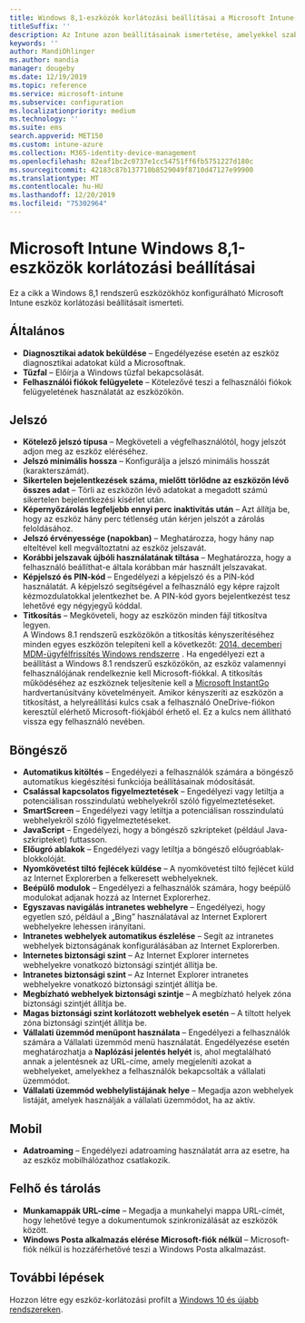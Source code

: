 ```yaml
---
title: Windows 8,1-eszközök korlátozási beállításai a Microsoft Intune-Azure-ban | Microsoft Docs
titleSuffix: ''
description: Az Intune azon beállításainak ismertetése, amelyekkel szabályozhatók az eszközbeállítások, illetve a funkciók köre a Windows 8.1 rendszerű eszközökön.
keywords: ''
author: MandiOhlinger
ms.author: mandia
manager: dougeby
ms.date: 12/19/2019
ms.topic: reference
ms.service: microsoft-intune
ms.subservice: configuration
ms.localizationpriority: medium
ms.technology: ''
ms.suite: ems
search.appverid: MET150
ms.custom: intune-azure
ms.collection: M365-identity-device-management
ms.openlocfilehash: 82eaf1bc2c0737e1cc54751ff6fb5751227d180c
ms.sourcegitcommit: 42183c87b137710b8529049f8710d47127e99900
ms.translationtype: MT
ms.contentlocale: hu-HU
ms.lasthandoff: 12/20/2019
ms.locfileid: "75302964"
---
```

# <a name="microsoft-intune-windows-81-device-restriction-settings"></a>Microsoft Intune Windows 8,1-eszközök korlátozási beállításai

Ez a cikk a Windows 8,1 rendszerű eszközökhöz konfigurálható Microsoft Intune eszköz korlátozási beállításait ismerteti.

## <a name="general"></a>Általános

- **Diagnosztikai adatok beküldése** – Engedélyezése esetén az eszköz diagnosztikai adatokat küld a Microsoftnak.
- **Tűzfal** – Előírja a Windows tűzfal bekapcsolását.
- **Felhasználói fiókok felügyelete** – Kötelezővé teszi a felhasználói fiókok felügyeletének használatát az eszközökön.

## <a name="password"></a>Jelszó
- **Kötelező jelszó típusa** – Megköveteli a végfelhasználótól, hogy jelszót adjon meg az eszköz eléréséhez.
- **Jelszó minimális hossza** – Konfigurálja a jelszó minimális hosszát (karakterszámát).
- **Sikertelen bejelentkezések száma, mielőtt törlődne az eszközön lévő összes adat** – Törli az eszközön lévő adatokat a megadott számú sikertelen bejelentkezési kísérlet után.
- **Képernyőzárolás legfeljebb ennyi perc inaktivitás után** – Azt állítja be, hogy az eszköz hány perc tétlenség után kérjen jelszót a zárolás feloldásához.
- **Jelszó érvényessége (napokban)** – Meghatározza, hogy hány nap elteltével kell megváltoztatni az eszköz jelszavát.
- **Korábbi jelszavak újbóli használatának tiltása** – Meghatározza, hogy a felhasználó beállíthat-e általa korábban már használt jelszavakat.
- **Képjelszó és PIN-kód** – Engedélyezi a képjelszó és a PIN-kód használatát. A képjelszó segítségével a felhasználó egy képre rajzolt kézmozdulatokkal jelentkezhet be. A PIN-kód gyors bejelentkezést tesz lehetővé egy négyjegyű kóddal.
- **Titkosítás** – Megköveteli, hogy az eszközön minden fájl titkosítva legyen.<br>A Windows 8.1 rendszerű eszközökön a titkosítás kényszerítéséhez minden egyes eszközön telepíteni kell a következőt: [2014. decemberi MDM-ügyfélfrissítés Windows rendszerre](https://support.microsoft.com/kb/3013816) .
Ha engedélyezi ezt a beállítást a Windows 8.1 rendszerű eszközökön, az eszköz valamennyi felhasználójának rendelkeznie kell Microsoft-fiókkal.
A titkosítás működéséhez az eszköznek teljesítenie kell a [Microsoft InstantGo](https://blogs.windows.com/windowsexperience/2014/06/19/instantgo-a-better-way-to-sleep/#IBHULcTfI4PokO8X.97) hardvertanúsítvány követelményeit.
Amikor kényszeríti az eszközön a titkosítást, a helyreállítási kulcs csak a felhasználó OneDrive-fiókon keresztül elérhető Microsoft-fiókjából érhető el. Ez a kulcs nem állítható vissza egy felhasználó nevében. 

## <a name="browser"></a>Böngésző
- **Automatikus kitöltés** – Engedélyezi a felhasználók számára a böngésző automatikus kiegészítési funkciója beállításainak módosítását.
- **Csalással kapcsolatos figyelmeztetések** – Engedélyezi vagy letiltja a potenciálisan rosszindulatú webhelyekről szóló figyelmeztetéseket.
- **SmartScreen** – Engedélyezi vagy letiltja a potenciálisan rosszindulatú webhelyekről szóló figyelmeztetéseket.
- **JavaScript** – Engedélyezi, hogy a böngésző szkripteket (például Java-szkripteket) futtasson.
- **Előugró ablakok** – Engedélyezi vagy letiltja a böngésző előugróablak-blokkolóját.
- **Nyomkövetést tiltó fejlécek küldése** – A nyomkövetést tiltó fejlécet küld az Internet Explorerben a felkeresett webhelyeknek.
- **Beépülő modulok** – Engedélyezi a felhasználók számára, hogy beépülő modulokat adjanak hozzá az Internet Explorerhez.
- **Egyszavas navigálás intranetes webhelyre** – Engedélyezi, hogy egyetlen szó, például a „Bing” használatával az Internet Explorert webhelyekre lehessen irányítani.
- **Intranetes webhelyek automatikus észlelése** – Segít az intranetes webhelyek biztonságának konfigurálásában az Internet Explorerben.
- **Internetes biztonsági szint** – Az Internet Explorer internetes webhelyekre vonatkozó biztonsági szintjét állítja be.
- **Intranetes biztonsági szint** – Az Internet Explorer intranetes webhelyekre vonatkozó biztonsági szintjét állítja be.
- **Megbízható webhelyek biztonsági szintje** – A megbízható helyek zóna biztonsági szintjét állítja be.
- **Magas biztonsági szint korlátozott webhelyek esetén** – A tiltott helyek zóna biztonsági szintjét állítja be.
- **Vállalati üzemmód menüpont használata** – Engedélyezi a felhasználók számára a Vállalati üzemmód menü használatát.
Engedélyezése esetén meghatározhatja a **Naplózási jelentés helyét** is, ahol megtalálható annak a jelentésnek az URL-címe, amely megjeleníti azokat a webhelyeket, amelyekhez a felhasználók bekapcsolták a vállalati üzemmódot.
- **Vállalati üzemmód webhelylistájának helye** – Megadja azon webhelyek listáját, amelyek használják a vállalati üzemmódot, ha az aktív.

## <a name="cellular"></a>Mobil
- **Adatroaming** – Engedélyezi adatroaming használatát arra az esetre, ha az eszköz mobilhálózathoz csatlakozik.

## <a name="cloud-and-storage"></a>Felhő és tárolás
- **Munkamappák URL-címe** – Megadja a munkahelyi mappa URL-címét, hogy lehetővé tegye a dokumentumok szinkronizálását az eszközök között.
- **Windows Posta alkalmazás elérése Microsoft-fiók nélkül** – Microsoft-fiók nélkül is hozzáférhetővé teszi a Windows Posta alkalmazást.

## <a name="next-steps"></a>További lépések

Hozzon létre egy eszköz-korlátozási profilt a [Windows 10 és újabb rendszereken](device-restrictions-windows-10.md).

